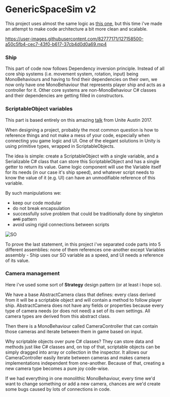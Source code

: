 

# GenericSpaceSim v2

This project uses almost the same logic as [this one](https://github.com/ForestSquirrelDev/GenericSpaceSim), but this time i've made an attempt to make code architecture a bit more clean and scalable.

https://user-images.githubusercontent.com/82777171/127158500-a50c5fb4-cec7-43f0-b617-37cb4d0d0a69.mp4

### Ship
This part of code now follows Dependency inversion principle. Instead of all core ship systems (i.e. movement system, rotation, input) being MonoBehaviours and having to find their dependencies on their own, we now only have one MonoBehaviour that represents player ship and acts as a controller for it. Other core systems are non-MonoBehaviour C# classes and their dependencies are getting filled in constructors.

### ScriptableObject variables
This part is based entirely on this amazing [talk](https://youtu.be/raQ3iHhE_Kk) from Unite Austin 2017.

When designing a project, probably  the most common question is how to reference things and not make a mess of your code, especially when connecting you game logic and UI. One of the elegant solutions in Unity is using primitive types, wrapped in ScriptableObjects.

The idea is simple: create a ScriptableObject with a single variable, and a Serializable C# class that can store this ScriptableObject and has a single getter to return its value. Game logic component will use the Variable itself for its needs (in our case it's ship speed), and whatever script needs to know the value of it (e.g. UI) can have an unmodifiable reference of this variable.

By such manipulations we: 
- keep our code modular
- do not break encapsulation
- successfully solve problem that could be traditionally done by singleton <s>anti</s> pattern
- avoid using rigid connections between scripts

![SO](https://user-images.githubusercontent.com/82777171/128982404-55168def-79ea-40ae-ba81-b3e0e3a897f2.png)

To prove the last statement, in this project i've separated code parts into 5 different assemblies: none of them references one-another except Variables assembly - Ship uses our SO variable as a speed, and UI needs a reference of its value.

### Camera management
Here i've used some sort of **Strategy** design pattern (or at least i hope so).

We have a base AbstractCamera class that defines: every class derived from it will be a scriptable object and will contain a method to follow player ship. AbstractCamera does not have any fields or properties because every type of camera needs (or does not need) a set of its own settings. All camera types are derived from this abstract class.

Then there is a MonoBehaviour called CameraController that can contain those cameras and iterate between them in game based on input.

Why scriptable objects over pure C# classes? They can store data and methods just like C# classes and, on top of that, scriptable objects can be simply dragged into array or collection in the inspector. It allows our CameraController easily iterate between cameras and makes camera implementations independent from one-another. Because of that, creating a new camera type becomes a pure joy code-wise. 

If we had everything in one monolithic MonoBehaviour, every time we'd want to change something or add a new camera, chances are we'd create some bugs caused by lots of connections in code.
